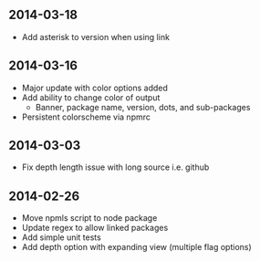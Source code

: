 ## 2014-03-18
* Add asterisk to version when using link


## 2014-03-16
* Major update with color options added
* Add ability to change color of output
  * Banner, package name, version, dots, and sub-packages
* Persistent colorscheme via npmrc


## 2014-03-03
* Fix depth length issue with long source i.e. github


## 2014-02-26
* Move npmls script to node package
* Update regex to allow linked packages
* Add simple unit tests
* Add depth option with expanding view (multiple flag options)
